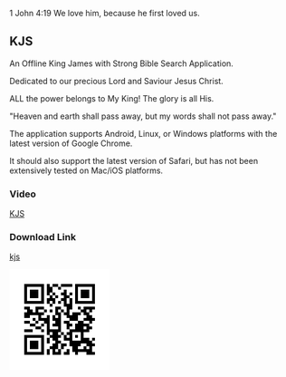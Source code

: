 1 John 4:19 We love him, because he first loved us.

## KJS
An Offline King James with Strong Bible Search Application.

Dedicated to our precious Lord and Saviour Jesus Christ.

ALL the power belongs to My King! The glory is all His.

"Heaven and earth shall pass away, but my words shall not pass away."

The application supports Android, Linux, or Windows platforms with the latest version of Google Chrome.

It should also support the latest version of Safari, but has not been extensively tested on Mac/iOS platforms.

### Video
[KJS](https://www.youtube.com/watch?v=u00U_wYkg0U)

### Download Link
[kjs](https://1john419.github.io/kjs/)

![qr code](images/qr-177.png)